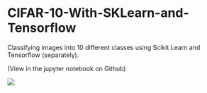 # CIFAR-10-With-SKLearn-and-Tensorflow

Classifying images into 10 different classes using Scikit Learn and Tensorflow (separately).

(View in the jupyter notebook on Github)

![](https://www.cs.toronto.edu/~kriz/cifar-10-sample/ship5.png)
